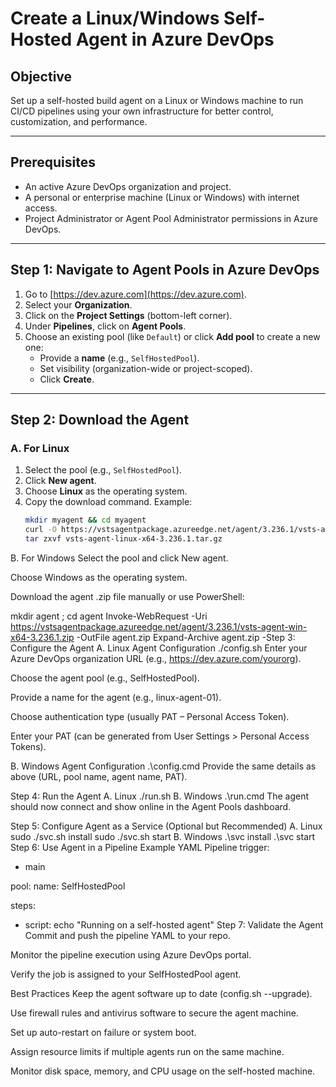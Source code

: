 # Create a Linux/Windows Self-Hosted Agent in Azure DevOps

## Objective
Set up a self-hosted build agent on a Linux or Windows machine to run CI/CD pipelines using your own infrastructure for better control, customization, and performance.

---

## Prerequisites
- An active Azure DevOps organization and project.
- A personal or enterprise machine (Linux or Windows) with internet access.
- Project Administrator or Agent Pool Administrator permissions in Azure DevOps.

---

## Step 1: Navigate to Agent Pools in Azure DevOps
1. Go to [https://dev.azure.com](https://dev.azure.com).
2. Select your **Organization**.
3. Click on the **Project Settings** (bottom-left corner).
4. Under **Pipelines**, click on **Agent Pools**.
5. Choose an existing pool (like `Default`) or click **Add pool** to create a new one:
   - Provide a **name** (e.g., `SelfHostedPool`).
   - Set visibility (organization-wide or project-scoped).
   - Click **Create**.

---

## Step 2: Download the Agent

### A. For **Linux**
1. Select the pool (e.g., `SelfHostedPool`).
2. Click **New agent**.
3. Choose **Linux** as the operating system.
4. Copy the download command. Example:
   ```bash
   mkdir myagent && cd myagent
   curl -O https://vstsagentpackage.azureedge.net/agent/3.236.1/vsts-agent-linux-x64-3.236.1.tar.gz
   tar zxvf vsts-agent-linux-x64-3.236.1.tar.gz

B. For Windows
Select the pool and click New agent.

Choose Windows as the operating system.

Download the agent .zip file manually or use PowerShell:

mkdir agent ; cd agent
Invoke-WebRequest -Uri https://vstsagentpackage.azureedge.net/agent/3.236.1/vsts-agent-win-x64-3.236.1.zip -OutFile agent.zip
Expand-Archive agent.zip
-Step 3: Configure the Agent
A. Linux Agent Configuration
./config.sh
Enter your Azure DevOps organization URL (e.g., https://dev.azure.com/yourorg).

Choose the agent pool (e.g., SelfHostedPool).

Provide a name for the agent (e.g., linux-agent-01).

Choose authentication type (usually PAT – Personal Access Token).

Enter your PAT (can be generated from User Settings > Personal Access Tokens).

B. Windows Agent Configuration
.\config.cmd
Provide the same details as above (URL, pool name, agent name, PAT).

Step 4: Run the Agent
A. Linux
./run.sh
B. Windows
.\run.cmd
The agent should now connect and show online in the Agent Pools dashboard.

Step 5: Configure Agent as a Service (Optional but Recommended)
A. Linux
sudo ./svc.sh install
sudo ./svc.sh start
B. Windows
.\svc install
.\svc start
Step 6: Use Agent in a Pipeline
Example YAML Pipeline
trigger:
- main

pool:
  name: SelfHostedPool

steps:
- script: echo "Running on a self-hosted agent"
Step 7: Validate the Agent
Commit and push the pipeline YAML to your repo.

Monitor the pipeline execution using Azure DevOps portal.

Verify the job is assigned to your SelfHostedPool agent.

Best Practices
Keep the agent software up to date (config.sh --upgrade).

Use firewall rules and antivirus software to secure the agent machine.

Set up auto-restart on failure or system boot.

Assign resource limits if multiple agents run on the same machine.

Monitor disk space, memory, and CPU usage on the self-hosted machine.